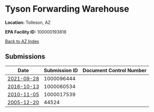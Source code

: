 # Tyson Forwarding Warehouse

**Location:** Tolleson, AZ

**EPA Facility ID:** 100000193818

[Back to AZ Index](../../index.md)

## Submissions

| Date | Submission ID | Document Control Number |
|------|--------------|-------------------------|
| [2021-09-28](submissions/1000096444.md) | 1000096444 |  |
| [2016-10-13](submissions/1000060534.md) | 1000060534 |  |
| [2010-11-05](submissions/1000017539.md) | 1000017539 |  |
| [2005-12-20](submissions/44524.md) | 44524 |  |
